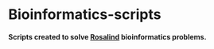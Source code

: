 # Bioinformatics-scripts
#### Scripts created to solve [Rosalind](http://rosalind.info/about/) bioinformatics problems.

